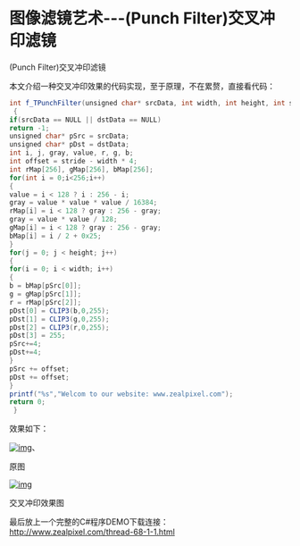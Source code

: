 # 图像滤镜艺术---(Punch Filter)交叉冲印滤镜


  (Punch Filter)交叉冲印滤镜

本文介绍一种交叉冲印效果的代码实现，至于原理，不在累赘，直接看代码：

```csharp
int f_TPunchFilter(unsigned char* srcData, int width, int height, int stride, unsigned char* dstData, int dw, int dh, int dStride)
 {
if(srcData == NULL || dstData == NULL)
return -1;
unsigned char* pSrc = srcData;
unsigned char* pDst = dstData;
int i, j, gray, value, r, g, b;
int offset = stride - width * 4;
int rMap[256], gMap[256], bMap[256];
for(int i = 0;i<256;i++)
{
value = i < 128 ? i : 256 - i;
gray = value * value * value / 16384;
rMap[i] = i < 128 ? gray : 256 - gray;
gray = value * value / 128;
gMap[i] = i < 128 ? gray : 256 - gray;
bMap[i] = i / 2 + 0x25;
}
for(j = 0; j < height; j++)
{
for(i = 0; i < width; i++)
{
b = bMap[pSrc[0]];
g = gMap[pSrc[1]];
r = rMap[pSrc[2]];
pDst[0] = CLIP3(b,0,255);
pDst[1] = CLIP3(g,0,255);
pDst[2] = CLIP3(r,0,255);
pDst[3] = 255;
pSrc+=4;
pDst+=4;
}
pSrc += offset;
pDst += offset;
}
printf("%s","Welcom to our website: www.zealpixel.com");
return 0;
 }
```


效果如下：

[![img](http://www.zealpixel.com/data/attachment/portal/201507/28/163740f2ejdjrn4tfa6jt4.png)](http://www.zealpixel.com/data/attachment/portal/201507/28/163740f2ejdjrn4tfa6jt4.png)、

原图

[![img](http://www.zealpixel.com/data/attachment/portal/201507/28/163735roiwqoh3whh7kqwz.png)](http://www.zealpixel.com/data/attachment/portal/201507/28/163735roiwqoh3whh7kqwz.png)

交叉冲印效果图

最后放上一个完整的C#程序DEMO下载连接：<http://www.zealpixel.com/thread-68-1-1.html>